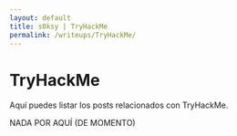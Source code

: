 ```yaml
---
layout: default
title: s0ksy | TryHackMe
permalink: /writeups/TryHackMe/
---
```


# TryHackMe

Aquí puedes listar los posts relacionados con TryHackMe.

NADA POR AQUÍ (DE MOMENTO)
